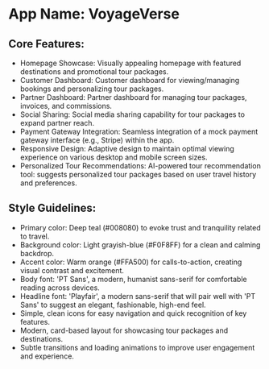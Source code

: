 # **App Name**: VoyageVerse

## Core Features:

- Homepage Showcase: Visually appealing homepage with featured destinations and promotional tour packages.
- Customer Dashboard: Customer dashboard for viewing/managing bookings and personalizing tour packages.
- Partner Dashboard: Partner dashboard for managing tour packages, invoices, and commissions.
- Social Sharing: Social media sharing capability for tour packages to expand partner reach.
- Payment Gateway Integration: Seamless integration of a mock payment gateway interface (e.g., Stripe) within the app.
- Responsive Design: Adaptive design to maintain optimal viewing experience on various desktop and mobile screen sizes.
- Personalized Tour Recommendations: AI-powered tour recommendation tool: suggests personalized tour packages based on user travel history and preferences.

## Style Guidelines:

- Primary color: Deep teal (#008080) to evoke trust and tranquility related to travel.
- Background color: Light grayish-blue (#F0F8FF) for a clean and calming backdrop.
- Accent color: Warm orange (#FFA500) for calls-to-action, creating visual contrast and excitement.
- Body font: 'PT Sans', a modern, humanist sans-serif for comfortable reading across devices.
- Headline font: 'Playfair', a modern sans-serif that will pair well with 'PT Sans' to suggest an elegant, fashionable, high-end feel.
- Simple, clean icons for easy navigation and quick recognition of key features.
- Modern, card-based layout for showcasing tour packages and destinations.
- Subtle transitions and loading animations to improve user engagement and experience.